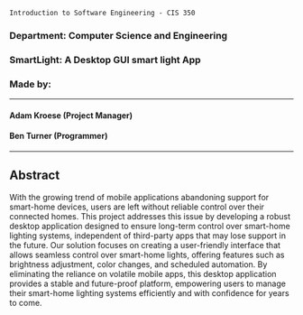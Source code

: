 ```
Introduction to Software Engineering - CIS 350
```
### Department: Computer Science and Engineering

### SmartLight: A Desktop GUI smart light App

### Made by:
---
#### Adam Kroese (Project Manager)
#### Ben Turner (Programmer)
---
## Abstract

With the growing trend of mobile applications abandoning support for smart-home devices, users are left without reliable control over their connected homes. This project addresses this issue by developing a robust desktop application designed to ensure long-term control over smart-home lighting systems, independent of third-party apps that may lose support in the future. Our solution focuses on creating a user-friendly interface that allows seamless control over smart-home lights, offering features such as brightness adjustment, color changes, and scheduled automation. By eliminating the reliance on volatile mobile apps, this desktop application provides a stable and future-proof platform, empowering users to manage their smart-home lighting systems efficiently and with confidence for years to come.
